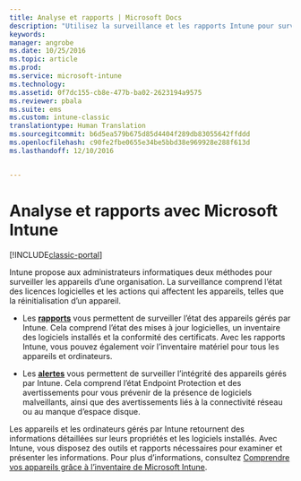 ```yaml
---
title: Analyse et rapports | Microsoft Docs
description: "Utilisez la surveillance et les rapports Intune pour surveiller l’état des appareils de votre organisation."
keywords: 
manager: angrobe
ms.date: 10/25/2016
ms.topic: article
ms.prod: 
ms.service: microsoft-intune
ms.technology: 
ms.assetid: 0f7dc155-cb8e-477b-ba02-2623194a9575
ms.reviewer: pbala
ms.suite: ems
ms.custom: intune-classic
translationtype: Human Translation
ms.sourcegitcommit: b6d5ea579b675d85d4404f289db83055642ffddd
ms.openlocfilehash: c90fe2fbe0655e34be5bbd38e969928e288f613d
ms.lasthandoff: 12/10/2016


---
```


# <a name="monitoring-and-reports-with-microsoft-intune"></a>Analyse et rapports avec Microsoft Intune

[!INCLUDE[classic-portal](../includes/classic-portal.md)]

Intune propose aux administrateurs informatiques deux méthodes pour surveiller les appareils d’une organisation. La surveillance comprend l’état des licences logicielles et les actions qui affectent les appareils, telles que la réinitialisation d’un appareil.

-   Les **[rapports](../deploy-use/understand-microsoft-intune-operations-by-using-reports.md)** vous permettent de surveiller l’état des appareils gérés par Intune. Cela comprend l’état des mises à jour logicielles, un inventaire des logiciels installés et la conformité des certificats.
     Avec les rapports Intune, vous pouvez également voir l’inventaire matériel pour tous les appareils et ordinateurs.

-   Les **[alertes](../deploy-use/get-notified-by-alerts.md)** vous permettent de surveiller l’intégrité des appareils gérés par Intune. Cela comprend l’état Endpoint Protection et des avertissements pour vous prévenir de la présence de logiciels malveillants, ainsi que des avertissements liés à la connectivité réseau ou au manque d’espace disque.

Les appareils et les ordinateurs gérés par Intune retournent des informations détaillées sur leurs propriétés et les logiciels installés. Avec Intune, vous disposez des outils et rapports nécessaires pour examiner et présenter les informations. Pour plus d’informations, consultez [Comprendre vos appareils grâce à l’inventaire de Microsoft Intune](../deploy-use/understand-your-devices-with-inventory-in-microsoft-intune.md).

